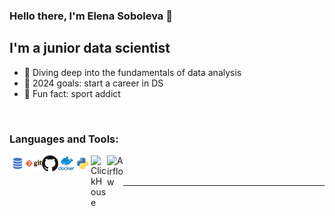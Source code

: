 ### Hello there, I'm Elena Soboleva 👋

## I'm a junior data scientist
- 📖 Diving deep into the fundamentals of data analysis
- 🚀 2024 goals: start a career in DS
- 🏸 Fun fact: sport addict
<br />

### Languages and Tools:

<img align="left" alt="SQL" width="26px" src="https://raw.githubusercontent.com/github/explore/80688e429a7d4ef2fca1e82350fe8e3517d3494d/topics/sql/sql.png" />
<img align="left" alt="Git" width="26px" src="https://raw.githubusercontent.com/github/explore/80688e429a7d4ef2fca1e82350fe8e3517d3494d/topics/git/git.png" />
<img align="left" alt="GitHub" width="26px" src="https://raw.githubusercontent.com/github/explore/78df643247d429f6cc873026c0622819ad797942/topics/github/github.png" />
<img align="left" alt="Docker" width="26px" src="https://raw.githubusercontent.com/github/explore/78df643247d429f6cc873026c0622819ad797942/topics/docker/docker.png" />
<img align="left" alt="Python" width="26px" src="https://raw.githubusercontent.com/github/explore/78df643247d429f6cc873026c0622819ad797942/topics/python/python.png" />
<img align="left" alt="ClickHouse" width="26px" src="https://upload.wikimedia.org/wikipedia/commons/0/0e/Clickhouse.png" />
<img align="left" alt="Airflow" width="26px" src="https://upload.wikimedia.org/wikipedia/commons/d/de/AirflowLogo.png" />

<br />
<br />

---


